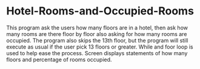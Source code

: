 # Hotel-Rooms-and-Occupied-Rooms

This program ask the users how many floors are in a hotel, then ask how many rooms are there floor by floor also asking for how many rooms
are occupied. The program also skips the 13th floor, but the program will still execute as usual if the user pick 13 floors or greater. While 
and foor loop is used to help ease the process. Screen displays statements of how many floors and percentage of rooms occupied.
